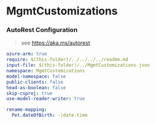 # MgmtCustomizations

### AutoRest Configuration

> see https://aka.ms/autorest

``` yaml
azure-arm: true
require: $(this-folder)/../../../../readme.md
input-file: $(this-folder)/../MgmtCustomizations.json
namespace: MgmtCustomizations
model-namespace: false
public-clients: false
head-as-boolean: false
skip-csproj: true
use-model-reader-writer: true

rename-mapping:
  Pet.dateOfBirth: -|date-time
```
